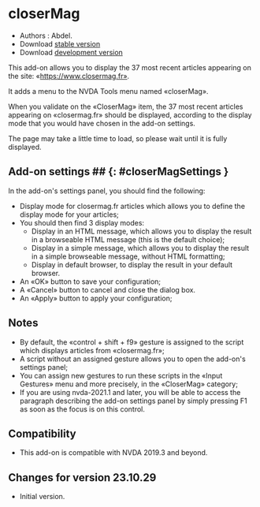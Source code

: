 # closerMag #

* Authors : Abdel.
* Download [stable version][1]
* Download [development version][2]

This add-on allows you to display the 37 most recent articles appearing on the site: «https://www.closermag.fr».

It adds a menu to the NVDA Tools menu named «closerMag».

When you validate on the «CloserMag» item, the 37 most recent articles appearing on «closermag.fr» should be displayed, according to the display mode that you would have chosen in the add-on settings.

The page may take a little time to load, so please wait until it is fully displayed.

## Add-on settings ## {: #closerMagSettings }

In the add-on's settings panel, you should find the following:

* Display mode for closermag.fr articles which allows you to define the display mode for your articles;
* You should then find 3 display modes:
    * Display in an HTML message, which allows you to display the result in a browseable HTML message  (this is the default choice);
    * Display in a simple message, which allows you to display the result in a simple browseable message, without HTML formatting;
    * Display in default browser, to display the result in your default browser.
* An «OK» button to save your configuration;
* A «Cancel» button to cancel and close the dialog box.
* An «Apply» button to apply your configuration;

## Notes ##

* By default, the «control + shift + f9» gesture is assigned to the script which displays articles from «closermag.fr»;
* A script without an assigned gesture allows you to open the add-on's settings panel;
* You can assign new gestures to run these scripts in the «Input Gestures» menu and more precisely, in the «CloserMag» category;
* If you are using nvda-2021.1 and later, you will be able to access the paragraph describing the add-on settings panel by simply pressing F1 as soon as the focus is on this control.

## Compatibility ##

* This add-on is compatible with NVDA 2019.3 and beyond.

## Changes for version 23.10.29 ##

* Initial version.

[1]: https://github.com/abdel792/closerMag/releases/download/v23.10.29/closerMag-23.10.29.nvda-addon

[2]: http://cyber25.free.fr/nvda-addons/closerMag-23.10.29-dev.nvda-addon